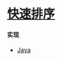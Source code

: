 # [快速排序](https://zh.wikipedia.org/wiki/%E5%BF%AB%E9%80%9F%E6%8E%92%E5%BA%8F)

#### 实现
- [Java](https://github.com/pojozhang/playground/blob/master/solutions/java/src/main/java/playground/algorithm/QuickSort.java)